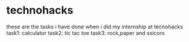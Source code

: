 # technohacks
these are the tasks i have done when i did my internship at tecnohacks
task1:
calculator
task2:
tic tac toe
task3:
rock,paper  and ssicors
